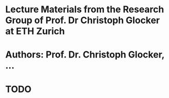 # Lecture Materials from the Research Group of Prof. Dr Christoph Glocker at ETH Zurich

# Authors: Prof. Dr. Christoph Glocker, ...

# TODO

